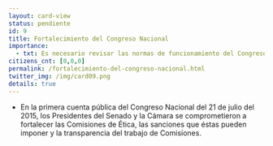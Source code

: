 ```yaml
---
layout: card-view
status: pendiente
id: 9
title: Fortalecimiento del Congreso Nacional
importance:
  - txt: Es necesario revisar las normas de funcionamiento del Congreso y adecuarlas a los mejores estándares éticos y de transparencia, homologables al resto del sector público y con sanciones adecuadas en caso de infracción.
citizens_cnt: [0,0,0]
permalink: /fortalecimiento-del-congreso-nacional.html
twitter_img: /img/card09.png
details: true
---
```

* En la primera cuenta pública del Congreso Nacional del 21 de julio del 2015, los Presidentes del Senado y la Cámara se comprometieron a fortalecer las Comisiones de Ética, las sanciones que éstas pueden imponer y la transparencia del trabajo de Comisiones.